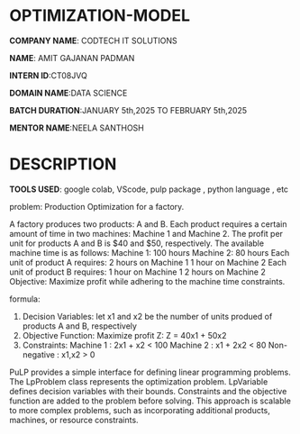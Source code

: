 # OPTIMIZATION-MODEL

**COMPANY NAME**: CODTECH IT SOLUTIONS

**NAME**: AMIT GAJANAN PADMAN

**INTERN ID**:CT08JVQ

**DOMAIN NAME**:DATA SCIENCE

**BATCH DURATION**:JANUARY 5th,2025 TO FEBRUARY 5th,2025

**MENTOR NAME**:NEELA SANTHOSH

# DESCRIPTION

**TOOLS USED**: google colab, VScode, pulp package , python language ,  etc

problem: Production Optimization for a factory.

A factory produces two products: A and B.
Each product requires a certain amount of time in two machines: Machine 1 and Machine 2.
The profit per unit for products A and B is $40 and $50, respectively.
The available machine time is as follows:
Machine 1: 100 hours
Machine 2: 80 hours
Each unit of product A requires:
2 hours on Machine 1
1 hour on Machine 2
Each unit of product B requires:
1 hour on Machine 1
2 hours on Machine 2
Objective: Maximize profit while adhering to the machine time constraints.

formula:
1) Decision Variables:
    let x1 and x2 be the number of units produed of products A and B, respectively
2) Objective Function:
    Maximize profit Z:
       Z = 40x1 + 50x2
3) Constraints:
   Machine 1 : 2x1 + x2 < 100
   Machine 2 : x1 + 2x2 < 80
   Non-negative : x1,x2 > 0  

PuLP provides a simple interface for defining linear programming problems.
The LpProblem class represents the optimization problem.
LpVariable defines decision variables with their bounds.
Constraints and the objective function are added to the problem before solving.
This approach is scalable to more complex problems, such as incorporating additional products, machines, or resource constraints.
